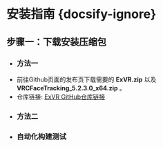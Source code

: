 # 安装指南 {docsify-ignore}


## 步骤一：下载安装压缩包
- ### 方法一
- 前往Github页面的发布页下载需要的 __ExVR.zip__ 以及 __VRCFaceTracking_5.2.3.0_x64.zip__ 。 
- 仓库链接: [ExVR GitHub仓库链接](https://github.com/xiaofeiyu0723/ExVR)
- ### 方法二
- ### 自动化构建测试